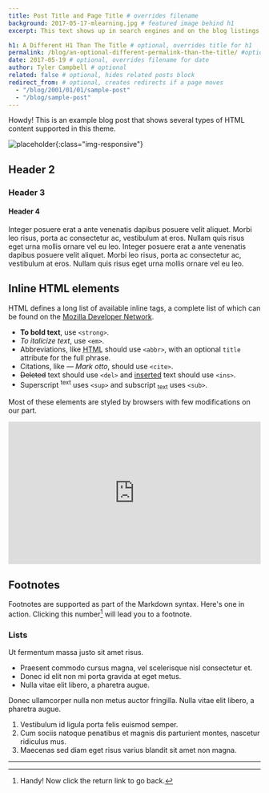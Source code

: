 ```yaml
---
title: Post Title and Page Title # overrides filename
background: 2017-05-17-mlearning.jpg # featured image behind h1
excerpt: This text shows up in search engines and on the blog listings page. # for seo previews

h1: A Different H1 Than The Title # optional, overrides title for h1
permalink: /blog/an-optional-different-permalink-than-the-title/ #optional, overrides filename/title for url
date: 2017-05-19 # optional, overrides filename for date
author: Tyler Campbell # optional
related: false # optional, hides related posts block
redirect_from: # optional, creates redirects if a page moves
  - "/blog/2001/01/01/sample-post"
  - "/blog/sample-post"
---
```


Howdy! This is an example blog post that shows several types of HTML content supported in this theme.

![placeholder](http://placehold.it/800x200 "RESPONSIVE image"){:class="img-responsive"}

## Header 2

### Header 3

#### Header 4

Integer posuere erat a ante venenatis dapibus posuere velit aliquet. Morbi leo risus, porta ac consectetur ac, vestibulum at eros. Nullam quis risus eget urna mollis ornare vel eu leo. Integer posuere erat a ante venenatis dapibus posuere velit aliquet. Morbi leo risus, porta ac consectetur ac, vestibulum at eros. Nullam quis risus eget urna mollis ornare vel eu leo.

## Inline HTML elements

HTML defines a long list of available inline tags, a complete list of which can be found on the [Mozilla Developer Network](https://developer.mozilla.org/en-US/docs/Web/HTML/Element).

- **To bold text**, use `<strong>`.
- *To italicize text*, use `<em>`.
- Abbreviations, like <abbr title="HyperText Markup Langage">HTML</abbr> should use `<abbr>`, with an optional `title` attribute for the full phrase.
- Citations, like <cite>&mdash; Mark otto</cite>, should use `<cite>`.
- <del>Deleted</del> text should use `<del>` and <ins>inserted</ins> text should use `<ins>`.
- Superscript <sup>text</sup> uses `<sup>` and subscript <sub>text</sub> uses `<sub>`.

Most of these elements are styled by browsers with few modifications on our part.

<style>.embed-container { position: relative; padding-bottom: 56.25%; height: 0; overflow: hidden; max-width: 100%; height: auto; } .embed-container iframe, .embed-container object, .embed-container embed { position: absolute; top: 0; left: 0; width: 100%; height: 100%; }</style><div class='embed-container'><iframe src="https://player.vimeo.com/video/229428936" width="480" height="380" frameborder="0" webkitallowfullscreen mozallowfullscreen allowfullscreen></iframe></div>

## Footnotes

Footnotes are supported as part of the Markdown syntax. Here's one in action. Clicking this number[^fn-sample_footnote] will lead you to a footnote.

### Lists

Ut fermentum massa justo sit amet risus.

* Praesent commodo cursus magna, vel scelerisque nisl consectetur et.
* Donec id elit non mi porta gravida at eget metus.
* Nulla vitae elit libero, a pharetra augue.

Donec ullamcorper nulla non metus auctor fringilla. Nulla vitae elit libero, a pharetra augue.

1. Vestibulum id ligula porta felis euismod semper.
2. Cum sociis natoque penatibus et magnis dis parturient montes, nascetur ridiculus mus.
3. Maecenas sed diam eget risus varius blandit sit amet non magna.


-----

[^fn-sample_footnote]: Handy! Now click the return link to go back.
